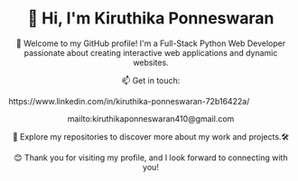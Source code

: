 

<h1 align="center">👋 Hi, I'm Kiruthika Ponneswaran</h1>

<p align="center">🚀 Welcome to my GitHub profile! I'm a Full-Stack Python Web Developer passionate about creating interactive web applications and dynamic websites.</p>



<p align="center">📫 Get in touch:</p> https://www.linkedin.com/in/kiruthika-ponneswaran-72b16422a/
<p align="center">mailto:kiruthikaponneswaran410@gmail.com</p>

<p align="center">🔗 Explore my repositories to discover more about my work and projects.🛠️</p>

<p align="center">😊 Thank you for visiting my profile, and I look forward to connecting with you!</p>

